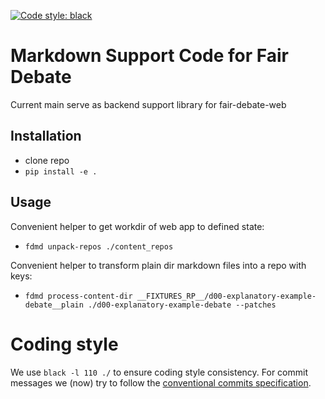 [![Code style: black](https://img.shields.io/badge/code%20style-black-000000.svg)](https://github.com/psf/black)

# Markdown Support Code for Fair Debate


Current main serve as backend support library for fair-debate-web



## Installation

- clone repo
- `pip install -e .`


## Usage

Convenient helper to get workdir of web app to defined state:

- `fdmd unpack-repos ./content_repos`


Convenient helper to transform plain dir markdown files into a repo with keys:

- `fdmd process-content-dir __FIXTURES_RP__/d00-explanatory-example-debate__plain ./d00-explanatory-example-debate --patches`



# Coding style

We use `black -l 110 ./` to ensure coding style consistency. For commit messages we (now) try to follow the [conventional commits specification](https://www.conventionalcommits.org/en/).
